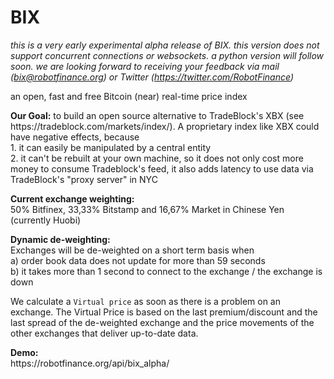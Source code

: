 # BIX

<i>this is a very early experimental alpha release of BIX. this version does not support concurrent connections or websockets. a python version will follow soon. we are looking forward to receiving your feedback via mail (bix@robotfinance.org) or Twitter (https://twitter.com/RobotFinance)</i>

an open, fast and free Bitcoin (near) real-time price index

<p><b>Our Goal:</b> to build an open source alternative to TradeBlock's XBX (see https://tradeblock.com/markets/index/). A proprietary index like XBX could have negative effects, because<br>
1. it can easily be manipulated by a central entity<br>
2. it can't be rebuilt at your own machine, so it does not only cost more money to consume Tradeblock's feed, it also adds latency to use data via TradeBlock's "proxy server" in NYC</p>

<p><b>Current exchange weighting:</b><br>
50% Bitfinex, 33,33% Bitstamp and 16,67% Market in Chinese Yen (currently Huobi)<p>

<p><b>Dynamic de-weighting:</b><br>
Exchanges will be de-weighted on a short term basis when<br>
a) order book data does not update for more than 59 seconds<br>
b) it takes more than 1 second to connect to the exchange / the exchange is down</p>

<p>We calculate a <code>Virtual price</code> as soon as there is a problem on an exchange. The Virtual Price is based on the last premium/discount and the last spread of the de-weighted exchange and the price movements of the other exchanges that deliver up-to-date data.</p>

<p><b>Demo:</b><br>
https://robotfinance.org/api/bix_alpha/</p>

